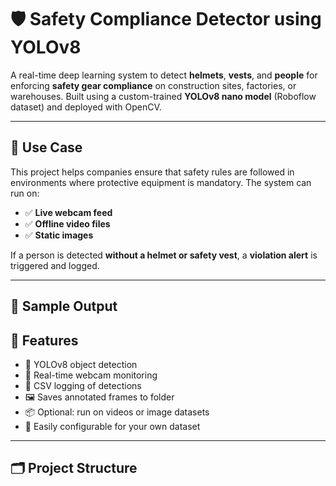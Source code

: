 # 🛡️ Safety Compliance Detector using YOLOv8

A real-time deep learning system to detect **helmets**, **vests**, and **people** for enforcing **safety gear compliance** on construction sites, factories, or warehouses. Built using a custom-trained **YOLOv8 nano model** (Roboflow dataset) and deployed with OpenCV.

---

## 🎯 Use Case

This project helps companies ensure that safety rules are followed in environments where protective equipment is mandatory. The system can run on:

- ✅ **Live webcam feed**
- ✅ **Offline video files**
- ✅ **Static images**

If a person is detected **without a helmet or safety vest**, a **violation alert** is triggered and logged.

---

## 📸 Sample Output


## 🚀 Features

- 🧠 YOLOv8 object detection
- 🎥 Real-time webcam monitoring
- 🧾 CSV logging of detections
- 🖼️ Saves annotated frames to folder
- 📦 Optional: run on videos or image datasets
- 🧰 Easily configurable for your own dataset

---

## 🗂️ Project Structure

